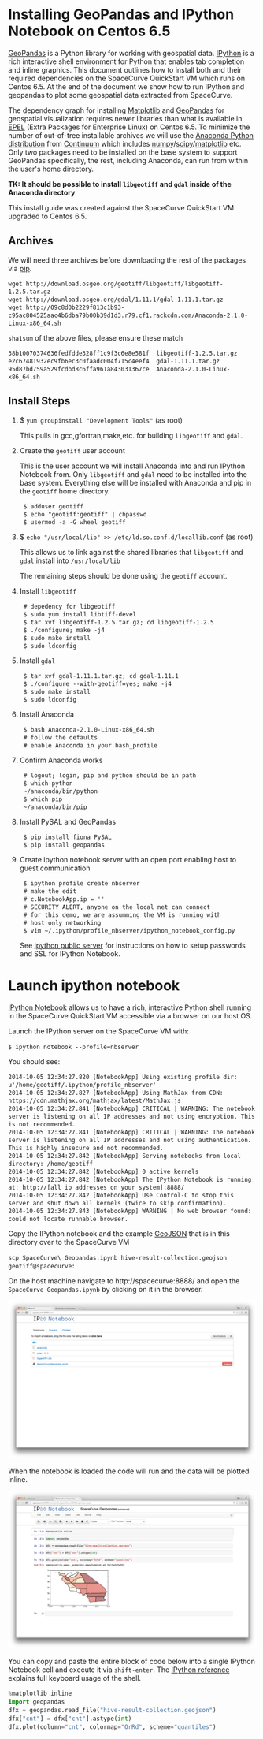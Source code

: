 # Installing GeoPandas and IPython Notebook on Centos 6.5

[GeoPandas](http://geopandas.org/) is a Python library for working with geospatial
data. [IPython](http://ipython.org/) is a rich interactive shell environment
for Python that enables tab completion and inline graphics. This document outlines
how to install both and their required dependencies on the SpaceCurve QuickStart VM
which runs on Centos 6.5. At the end of the document we show how to run IPython
and geopandas to plot some geospatial data extracted from SpaceCurve.

The dependency graph for installing [Matplotlib](http://matplotlib.org/) and
[GeoPandas](http://geopandas.org/) for geospatial visualization requires newer libraries
than what is available in [EPEL](https://fedoraproject.org/wiki/EPEL) (Extra Packages for
Enterprise Linux) on Centos 6.5. To minimize the number of out-of-tree installable
archives we will use the [Anaconda Python
distribution](http://docs.continuum.io/anaconda/) from [Continuum](http://continuum.io/)
which includes [numpy](http://www.numpy.org/)/[scipy](http://www.scipy.org/)/[matplotlib](http://matplotlib.org/)
etc. Only two packages need to be installed on the base system to support GeoPandas
specifically, the rest, including Anaconda, can run from within the user's home directory.

**TK: It should be possible to install `libgeotiff` and `gdal` inside of the Anaconda
directory**

This install guide was created against the SpaceCurve QuickStart VM upgraded to Centos 6.5.

## Archives

We will need three archives before downloading the rest of the packages via [pip](http://en.wikipedia.org/wiki/Pip_(package_manager)).

```
wget http://download.osgeo.org/geotiff/libgeotiff/libgeotiff-1.2.5.tar.gz
wget http://download.osgeo.org/gdal/1.11.1/gdal-1.11.1.tar.gz
wget http://09c8d0b2229f813c1b93-c95ac804525aac4b6dba79b00b39d1d3.r79.cf1.rackcdn.com/Anaconda-2.1.0-Linux-x86_64.sh
```

`sha1sum` of the above files, please ensure these match

```
38b10070374636fedfdde328ff1c9f3c6e8e581f  libgeotiff-1.2.5.tar.gz
e2c67481932ec9fb6ec3c0faadc004f715c4eef4  gdal-1.11.1.tar.gz
95d87bd759a529fcdbd8c6ffa961a843031367ce  Anaconda-2.1.0-Linux-x86_64.sh
```

## Install Steps

1. $ `yum groupinstall "Development Tools"` (as root)

    This pulls in gcc,gfortran,make,etc. for building `libgeotiff` and `gdal`.

2. Create the `geotiff` user account

    This is the user account we will install Anaconda into and run IPython
    Notebook from. Only `libgeotiff` and `gdal` need to be installed into
    the base system. Everything else will be installed with Anaconda and pip
    in the `geotiff` home directory.

        $ adduser geotiff
        $ echo "geotiff:geotiff" | chpasswd
        $ usermod -a -G wheel geotiff


3. $ `echo "/usr/local/lib" >> /etc/ld.so.conf.d/locallib.conf` (as root)

	This allows us to link against the shared libraries that `libgeotiff` and `gdal`
    install into `/usr/local/lib`

    The remaining steps should be done using the `geotiff` account.

4. Install `libgeotiff`

        # depedency for libgeotiff
        $ sudo yum install libtiff-devel
        $ tar xvf libgeotiff-1.2.5.tar.gz; cd libgeotiff-1.2.5
        $ ./configure; make -j4
        $ sudo make install
        $ sudo ldconfig

5. Install `gdal`

        $ tar xvf gdal-1.11.1.tar.gz; cd gdal-1.11.1
        $ ./configure --with-geotiff=yes; make -j4
        $ sudo make install
        $ sudo ldconfig
   
        
6. Install Anaconda

    	$ bash Anaconda-2.1.0-Linux-x86_64.sh
        # follow the defaults
		# enable Anaconda in your bash_profile

7. Confirm Anaconda works

        # logout; login, pip and python should be in path
        $ which python
        ~/anaconda/bin/python
        $ which pip
        ~/anaconda/bin/pip

8. Install PySAL and GeoPandas

        $ pip install fiona PySAL
        $ pip install geopandas

9. Create ipython notebook server with an open port enabling host to guest communication 

        $ ipython profile create nbserver
        # make the edit
        # c.NotebookApp.ip = ''
        # SECURITY ALERT, anyone on the local net can connect
        # for this demo, we are assumming the VM is running with
        # host only networking
        $ vim ~/.ipython/profile_nbserver/ipython_notebook_config.py

    See [ipython public server](http://ipython.org/ipython-doc/1/interactive/public_server.html)
    for instructions on how to setup passwords and SSL for IPython Notebook.
        
# Launch ipython notebook

[IPython Notebook](http://ipython.org/notebook.html) allows us to have a rich,
interactive Python shell running in the SpaceCurve QuickStart VM accessible via
a browser on our host OS.

Launch the IPython server on the SpaceCurve VM with:

`$ ipython notebook --profile=nbserver`

You should see:

```
2014-10-05 12:34:27.820 [NotebookApp] Using existing profile dir: u'/home/geotiff/.ipython/profile_nbserver'
2014-10-05 12:34:27.827 [NotebookApp] Using MathJax from CDN: https://cdn.mathjax.org/mathjax/latest/MathJax.js
2014-10-05 12:34:27.841 [NotebookApp] CRITICAL | WARNING: The notebook server is listening on all IP addresses and not using encryption. This is not recommended.
2014-10-05 12:34:27.841 [NotebookApp] CRITICAL | WARNING: The notebook server is listening on all IP addresses and not using authentication. This is highly insecure and not recommended.
2014-10-05 12:34:27.842 [NotebookApp] Serving notebooks from local directory: /home/geotiff
2014-10-05 12:34:27.842 [NotebookApp] 0 active kernels 
2014-10-05 12:34:27.842 [NotebookApp] The IPython Notebook is running at: http://[all ip addresses on your system]:8888/
2014-10-05 12:34:27.842 [NotebookApp] Use Control-C to stop this server and shut down all kernels (twice to skip confirmation).
2014-10-05 12:34:27.843 [NotebookApp] WARNING | No web browser found: could not locate runnable browser.
```

Copy the IPython notebook and the example [GeoJSON](http://en.wikipedia.org/wiki/GeoJSON) that is in this directory over to the SpaceCurve VM

`scp SpaceCurve\ Geopandas.ipynb hive-result-collection.geojson geotiff@spacecurve:`

On the host machine navigate to http://spacecurve:8888/ and open the `SpaceCurve Geopandas.ipynb` by clicking on it in the browser.

![](images/ipython-browser-1200.png)

When the notebook is loaded the code will run and the data will be plotted inline.

![](images/geopandas-vis-1200.png)

You can copy and paste the entire block of code below into a single IPython Notebook cell and execute it via `shift-enter`. The
[IPython reference](http://ipython.org/ipython-doc/2/interactive/reference.html) explains full keyboard usage of the shell.

```python
%matplotlib inline
import geopandas
dfx = geopandas.read_file("hive-result-collection.geojson")
dfx["cnt"] = dfx["cnt"].astype(int) 
dfx.plot(column="cnt", colormap="OrRd", scheme="quantiles")
```



